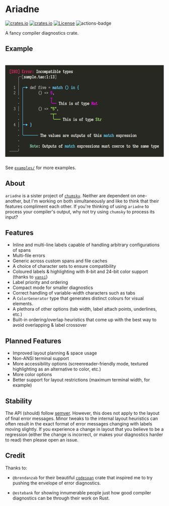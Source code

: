 # Ariadne

[![crates.io](https://img.shields.io/crates/v/ariadne.svg)](https://crates.io/crates/ariadne)
[![crates.io](https://docs.rs/ariadne/badge.svg)](https://docs.rs/ariadne)
[![License](https://img.shields.io/badge/license-MIT%2FApache--2.0-blue.svg)](https://github.com/zesterer/ariadne)
![actions-badge](https://github.com/zesterer/ariadne/workflows/Rust/badge.svg?branch=main)

A fancy compiler diagnostics crate.

## Example

# <img src="misc/example.png" alt="Ariadne supports arbitrary multi-line spans"/>

See [`examples/`](examples/) for more examples.

## About

`ariadne` is a sister project of [`chumsky`](https://github.com/zesterer/chumsky/). Neither are dependent on
one-another, but I'm working on both simultaneously and like to think that their features compliment each other. If
you're thinking of using `ariadne` to process your compiler's output, why not try using `chumsky` to process its input?

## Features

- Inline and multi-line labels capable of handling arbitrary configurations of spans
- Multi-file errors
- Generic across custom spans and file caches
- A choice of character sets to ensure compatibility
- Coloured labels & highlighting with 8-bit and 24-bit color support (thanks to
  [`yansi`](https://github.com/SergioBenitez/yansi))
- Label priority and ordering
- Compact mode for smaller diagnostics
- Correct handling of variable-width characters such as tabs
- A `ColorGenerator` type that generates distinct colours for visual elements.
- A plethora of other options (tab width, label attach points, underlines, etc.)
- Built-in ordering/overlap heuristics that come up with the best way to avoid overlapping & label crossover

## Planned Features

- Improved layout planning & space usage
- Non-ANSI terminal support
- More accessibility options (screenreader-friendly mode, textured highlighting as an alternative to color, etc.)
- More color options
- Better support for layout restrictions (maximum terminal width, for example)

## Stability

The API (should) follow [semver](semver.org/). However, this does not apply to the layout of final error messages. Minor
tweaks to the internal layout heuristics can often result in the exact format of error messages changing with labels
moving slightly. If you experience a change in layout that you believe to be a regression (either the change is
incorrect, or makes your diagnostics harder to read) then please open an issue.

## Credit

Thanks to:

- `@brendanzab` for their beautiful [`codespan`](https://github.com/brendanzab/codespan) crate that inspired me to try
  pushing the envelope of error diagnostics.

- `@estebank` for showing innumerable people just how good compiler diagnostics can be through their work on Rust.
